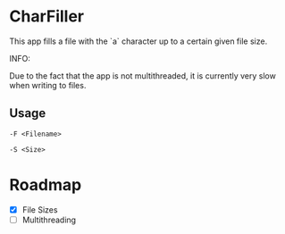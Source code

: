 # CharFiller

This app fills a file with the \`a\` character up to a certain given file size.

INFO:

Due to the fact that the app is not multithreaded, it is currently very slow when writing to files.

## Usage

`-F <Filename>`

`-S <Size>`

# Roadmap

- [x] File Sizes
- [ ] Multithreading 